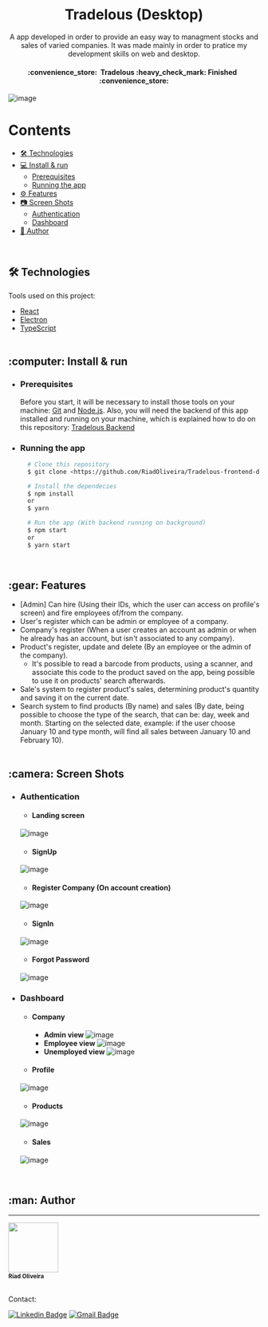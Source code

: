<h1 align="center">Tradelous (Desktop)</h1>

<p align="center">
  A app developed in order to provide an easy way to managment stocks and sales of varied companies. It was made mainly in order to pratice
  my development skills on web and desktop.
</p>

<h4 align="center"> 
	:convenience_store:&nbsp; Tradelous :heavy_check_mark: Finished &nbsp; :convenience_store: </br>
</h4>

![image](https://img.shields.io/github/license/RiadOliveira/Tradelous-frontend-desktop)

Contents
=================
<!--ts-->
   * [🛠 Technologies](#technologies)
   * [:computer: Install & run](#install&run)
      * [Prerequisites](#prerequisites)
      * [Running the app](#running)
   * [:gear: Features](#features)
   * [:camera: Screen Shots](#screenshots)
      * [Authentication](#auth-screens)
      * [Dashboard](#dashboard-screens)
   * [:man: Author](#author)
<!--te-->
</br>

<h2 id="technologies">🛠 Technologies</h2>
Tools used on this project:

- [React](https://reactjs.org/)
- [Electron](https://www.electronjs.org/)
- [TypeScript](https://www.typescriptlang.org/) </br></br>

<h2 id="install&run">:computer: Install & run</h2>

<ul>
  <li id="prerequisites"><h3>Prerequisites</h3></li>
  
  Before you start, it will be necessary to install those tools on your machine: [Git](https://git-scm.com) and [Node.js](https://nodejs.org/en/). Also, you will need the backend of this app installed and running on your machine, which is explained how to do on this repository: [Tradelous Backend](https://github.com/RiadOliveira/Tradelous-backend)
  
  <li id="running"><h3>Running the app</h3></li>
  
  ```bash
    # Clone this repository
    $ git clone <https://github.com/RiadOliveira/Tradelous-frontend-desktop.git>

    # Install the dependecies
    $ npm install
    or
    $ yarn

    # Run the app (With backend running on background)
    $ npm start
    or
    $ yarn start
  ```
</ul>

</br>

<h2 id="features">:gear: Features</h2>

- [Admin] Can hire (Using their IDs, which the user can access on profile's screen) and fire employees of/from the company.
- User's register which can be admin or employee of a company.
- Company's register (When a user creates an account as admin or when he already has an account, but isn't associated to any company).
- Product's register, update and delete (By an employee or the admin of the company).
  - It's possible to read a barcode from products, using a scanner, and associate this code to the product saved on the app, being possible to use it on products' search afterwards.
- Sale's system to register product's sales, determining product's quantity and saving it on the current date.
- Search system to find products (By name) and sales (By date, being possible to choose the type of the search, that can be: day, week and month. Starting on the selected date, example: if the user choose January 10 and type month, will find all sales between January 10 and February 10). </br></br>

<h2 id="screenshots">:camera: Screen Shots</h2>

- <h3 id="auth-screens">Authentication</h3>

  - #### Landing screen
  ![image](https://user-images.githubusercontent.com/69125013/147825665-aff715c5-473f-475f-964e-9657411c5313.png)

  - #### SignUp
  ![image](https://user-images.githubusercontent.com/69125013/147825679-bc36e7af-caa7-4975-97b5-8acb118c7463.png)

  - #### Register Company (On account creation)
  ![image](https://user-images.githubusercontent.com/69125013/147825717-2a838b4f-23e2-4e8a-9f28-79ad62575c2b.png)

  - #### SignIn
  ![image](https://user-images.githubusercontent.com/69125013/147825769-131d2aad-e4f4-4f89-9259-0e255fbf6ae6.png)

  - #### Forgot Password
  ![image](https://user-images.githubusercontent.com/69125013/147825808-ad1b14ff-51a2-4ecc-8d6e-5e1f315a8a12.png)

- <h3 id="dashboard-screens">Dashboard</h3>

  - #### Company 
    - **Admin view**
    ![image](https://user-images.githubusercontent.com/69125013/147825927-cabeddf6-f544-4aed-808a-ab2a1701d80b.png)
    - **Employee view**
    ![image](https://user-images.githubusercontent.com/69125013/147826456-0737cf42-6836-4ba4-8abc-90b3ccfae628.png)
    - **Unemployed view**
    ![image](https://user-images.githubusercontent.com/69125013/147827544-8ad91f31-40f5-4cc8-add4-37854ad8cf6e.png)

  - #### Profile
  ![image](https://user-images.githubusercontent.com/69125013/147825972-7dd9d435-fc7f-4074-98ec-379920fa977f.png)

  - #### Products
  ![image](https://user-images.githubusercontent.com/69125013/147826010-25e9ef50-474a-49a8-b486-3ead4bed8105.png)

  - #### Sales
  ![image](https://user-images.githubusercontent.com/69125013/147826176-79d6cf9a-9b0c-4369-8596-2f4bd7f3be20.png)
  
</br>

<h2 id="author">:man: Author</h2>

---
<a href="https://github.com/RiadOliveira">
 <img src="https://avatars.githubusercontent.com/u/69125013?v=4;" width="100px;" alt=""/>
 <br/>
 <sub><b>Ríad Oliveira</b></sub>
</a>

</br>Contact:</br>

[![Linkedin Badge](https://img.shields.io/badge/-Ríad&nbsp;Oliveira-blue?style=flat-square&logo=Linkedin&logoColor=white&link=https://www.linkedin.com/in/r%C3%ADad-oliveira-8492891b4/)](https://www.linkedin.com/in/r%C3%ADad-oliveira-8492891b4/) 
[![Gmail Badge](https://img.shields.io/badge/-riad.oliveira@gmail.com-c14438?style=flat-square&logo=Gmail&logoColor=white&link=mailto:riad.oliveira@gmail.com)](mailto:riad.oliveira@gmail.com)
